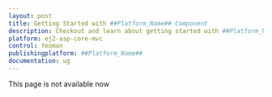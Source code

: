 ```yaml
---
layout: post
title: Getting Started with ##Platform_Name## Component
description: Checkout and learn about getting started with ##Platform_Name## component of Syncfusion, and more details.
platform: ej2-asp-core-mvc
control: Yeoman
publishingplatform: ##Platform_Name##
documentation: ug
---
```


This page is not available now